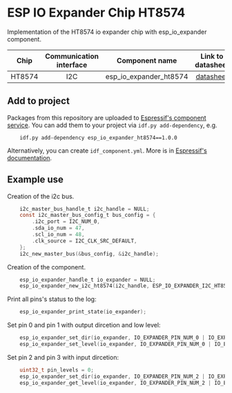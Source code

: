 # ESP IO Expander Chip HT8574

Implementation of the HT8574 io expander chip with esp_io_expander component.

| Chip             | Communication interface | Component name | Link to datasheet |
| :--------------: | :---------------------: | :------------: | :---------------: |
| HT8574           | I2C                     | esp_io_expander_ht8574 | [datasheet](https://datasheet.lcsc.com/lcsc/2109081930_HTCSEMI-HT8574ARTZ_C2895056.pdf) |

## Add to project

Packages from this repository are uploaded to [Espressif's component service](https://components.espressif.com/).
You can add them to your project via `idf.py add-dependency`, e.g.
```
    idf.py add-dependency esp_io_expander_ht8574==1.0.0
```

Alternatively, you can create `idf_component.yml`. More is in [Espressif's documentation](https://docs.espressif.com/projects/esp-idf/en/latest/esp32/api-guides/tools/idf-component-manager.html).

## Example use

Creation of the i2c bus.

```c
    i2c_master_bus_handle_t i2c_handle = NULL;
    const i2c_master_bus_config_t bus_config = {
        .i2c_port = I2C_NUM_0,
        .sda_io_num = 47,
        .scl_io_num = 48,
        .clk_source = I2C_CLK_SRC_DEFAULT,
    };
    i2c_new_master_bus(&bus_config, &i2c_handle);
```

Creation of the component.

```c
    esp_io_expander_handle_t io_expander = NULL;
    esp_io_expander_new_i2c_ht8574(i2c_handle, ESP_IO_EXPANDER_I2C_HT8574_ADDRESS_000, &io_expander);
```

Print all pins's status to the log:

```c
    esp_io_expander_print_state(io_expander);
```

Set pin 0 and pin 1 with output dircetion and low level:

```c
    esp_io_expander_set_dir(io_expander, IO_EXPANDER_PIN_NUM_0 | IO_EXPANDER_PIN_NUM_1, IO_EXPANDER_OUTPUT);
    esp_io_expander_set_level(io_expander, IO_EXPANDER_PIN_NUM_0 | IO_EXPANDER_PIN_NUM_1, 0);
```

Set pin 2 and pin 3 with input dircetion:

```c
    uint32_t pin_levels = 0;
    esp_io_expander_set_dir(io_expander, IO_EXPANDER_PIN_NUM_2 | IO_EXPANDER_PIN_NUM_3, IO_EXPANDER_INPUT);
    esp_io_expander_get_level(io_expander, IO_EXPANDER_PIN_NUM_2 | IO_EXPANDER_PIN_NUM_3, &pin_levels);
```
